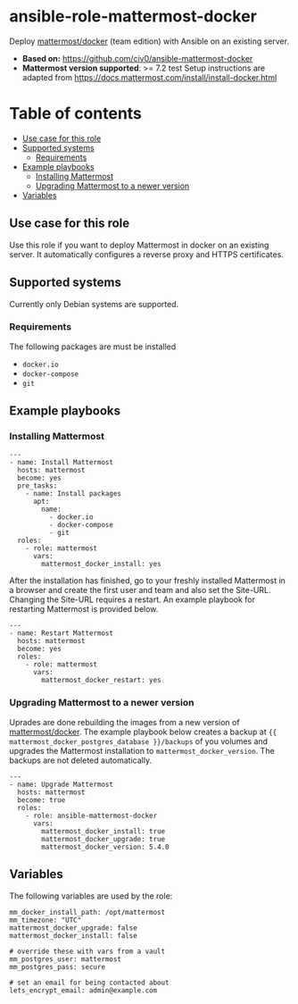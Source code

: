 # ansible-role-mattermost-docker

Deploy [mattermost/docker](https://github.com/mattermost/docker) (team edition) with Ansible on an existing server.

- **Based on:** https://github.com/civ0/ansible-mattermost-docker
- **Mattermost version supported**: >= 7.2
test
Setup instructions are adapted from https://docs.mattermost.com/install/install-docker.html

# Table of contents

* [Use case for this role](#use-case-for-this-role)
* [Supported systems](#supported-systems)
	* [Requirements](#requirements)
* [Example playbooks](#example-playbooks)
	* [Installing Mattermost](#installing-mattermost)
	* [Upgrading Mattermost to a newer version](#upgrading-mattermost-to-a-newer-version)
* [Variables](#variables)

## Use case for this role
Use this role if you want to deploy Mattermost in docker on an existing server. It automatically configures a reverse proxy and HTTPS certificates.

## Supported systems
Currently only Debian systems are supported.

### Requirements
The following packages are must be installed
* `docker.io`
* `docker-compose`
* `git`

## Example playbooks
### Installing Mattermost
```
---
- name: Install Mattermost
  hosts: mattermost
  become: yes
  pre_tasks:
    - name: Install packages
      apt:
        name:
          - docker.io
          - docker-compose
          - git
  roles:
    - role: mattermost
      vars:
        mattermost_docker_install: yes
```

After the installation has finished, go to your freshly installed Mattermost in a browser and create the first user and team and also set the Site-URL. Changing the Site-URL requires a restart. An example playbook for restarting Mattermost is provided below.
```
---
- name: Restart Mattermost
  hosts: mattermost
  become: yes
  roles:
    - role: mattermost
      vars:
        mattermost_docker_restart: yes
```

### Upgrading Mattermost to a newer version
Uprades are done rebuilding the images from a new version of [mattermost/docker](https://github.com/mattermost/docker). The example playbook below creates a backup at `{{ mattermost_docker_postgres_database }}/backups` of you volumes and upgrades the Mattermost installation to `mattermost_docker_version`. The backups are not deleted automatically.
```
---
- name: Upgrade Mattermost
  hosts: mattermost
  become: true
  roles:
    - role: ansible-mattermost-docker
      vars:
        mattermost_docker_install: true
        mattermost_docker_upgrade: true
        mattermost_docker_version: 5.4.0
```

## Variables
The following variables are used by the role:
```
mm_docker_install_path: /opt/mattermost
mm_timezone: "UTC"
mattermost_docker_upgrade: false
mattermost_docker_install: false

# override these with vars from a vault
mm_postgres_user: mattermost
mm_postgres_pass: secure

# set an email for being contacted about
lets_encrypt_email: admin@example.com
```

